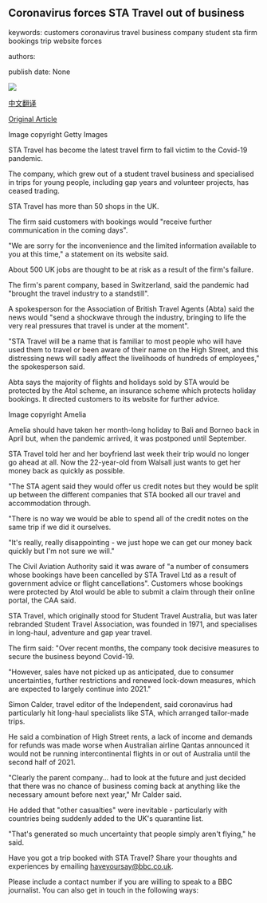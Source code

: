 ## Coronavirus forces STA Travel out of business

keywords: customers coronavirus travel business company student sta firm bookings trip website forces

authors: 

publish date: None

![](https://ichef.bbci.co.uk/news/1024/branded_news/464B/production/_114059971_gettyimages-1219196830.jpg)

[中文翻译](Coronavirus%20forces%20STA%20Travel%20out%20of%20business_zh.md)

[Original Article](https://www.bbc.com/news/business-53868447)

Image copyright Getty Images

STA Travel has become the latest travel firm to fall victim to the Covid-19 pandemic.

The company, which grew out of a student travel business and specialised in trips for young people, including gap years and volunteer projects, has ceased trading.

STA Travel has more than 50 shops in the UK.

The firm said customers with bookings would "receive further communication in the coming days".

"We are sorry for the inconvenience and the limited information available to you at this time," a statement on its website said.

About 500 UK jobs are thought to be at risk as a result of the firm's failure.

The firm's parent company, based in Switzerland, said the pandemic had "brought the travel industry to a standstill".

A spokesperson for the Association of British Travel Agents (Abta) said the news would "send a shockwave through the industry, bringing to life the very real pressures that travel is under at the moment".

"STA Travel will be a name that is familiar to most people who will have used them to travel or been aware of their name on the High Street, and this distressing news will sadly affect the livelihoods of hundreds of employees," the spokesperson said.

Abta says the majority of flights and holidays sold by STA would be protected by the Atol scheme, an insurance scheme which protects holiday bookings. It directed customers to its website for further advice.

Image copyright Amelia

Amelia should have taken her month-long holiday to Bali and Borneo back in April but, when the pandemic arrived, it was postponed until September.

STA Travel told her and her boyfriend last week their trip would no longer go ahead at all. Now the 22-year-old from Walsall just wants to get her money back as quickly as possible.

"The STA agent said they would offer us credit notes but they would be split up between the different companies that STA booked all our travel and accommodation through.

"There is no way we would be able to spend all of the credit notes on the same trip if we did it ourselves.

"It's really, really disappointing - we just hope we can get our money back quickly but I'm not sure we will."

The Civil Aviation Authority said it was aware of "a number of consumers whose bookings have been cancelled by STA Travel Ltd as a result of government advice or flight cancellations". Customers whose bookings were protected by Atol would be able to submit a claim through their online portal, the CAA said.

STA Travel, which originally stood for Student Travel Australia, but was later rebranded Student Travel Association, was founded in 1971, and specialises in long-haul, adventure and gap year travel.

The firm said: "Over recent months, the company took decisive measures to secure the business beyond Covid-19.

"However, sales have not picked up as anticipated, due to consumer uncertainties, further restrictions and renewed lock-down measures, which are expected to largely continue into 2021."

Simon Calder, travel editor of the Independent, said coronavirus had particularly hit long-haul specialists like STA, which arranged tailor-made trips.

He said a combination of High Street rents, a lack of income and demands for refunds was made worse when Australian airline Qantas announced it would not be running intercontinental flights in or out of Australia until the second half of 2021.

"Clearly the parent company… had to look at the future and just decided that there was no chance of business coming back at anything like the necessary amount before next year," Mr Calder said.

He added that "other casualties" were inevitable - particularly with countries being suddenly added to the UK's quarantine list.

"That's generated so much uncertainty that people simply aren't flying," he said.

Have you got a trip booked with STA Travel? Share your thoughts and experiences by emailing haveyoursay@bbc.co.uk.

Please include a contact number if you are willing to speak to a BBC journalist. You can also get in touch in the following ways: